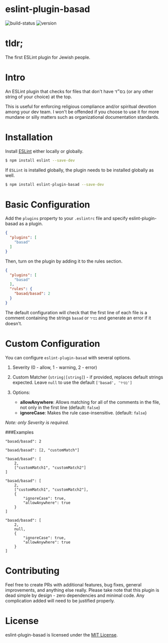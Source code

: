 eslint-plugin-basad
===================
![build-status](https://img.shields.io/circleci/project/github/EdenGottlieb/eslint-plugin-basad.svg)
![version](https://img.shields.io/npm/v/eslint-plugin-basad.svg)

# tldr;

The first ESLint plugin for Jewish people.

# Intro

An ESLint plugin that checks for files that don't have בס״ד (or any other string of your choice) at the top.

This is useful for enforcing religious compliance and/or spiritual devotion among your dev team. I won't be offended if you choose to use it for more mundane or silly matters such as organizational documentation standards.

# Installation

Install [ESLint](https://www.github.com/eslint/eslint) either locally or globally.

```sh
$ npm install eslint --save-dev
```

If `ESLint` is installed globally, the plugin needs to be installed globally as well.

```sh
$ npm install eslint-plugin-basad --save-dev
```

# Basic Configuration

Add the `plugins` property to your `.eslintrc` file and specify eslint-plugin-basad as a plugin.

```json
{
  "plugins": [
    "basad"
  ]
}
```

Then, turn on the plugin by adding it to the rules section.

```json
{
  "plugins": [
    "basad"
  ],
  "rules": {
    "basad/basad": 2
  }
}
```

The default configuration will check that the first line of each file is a comment containing the strings `basad` or `בס״ד` and generate an error if it doesn't.

# Custom Configuration
You can configure `eslint-plugin-basad` with several options.

1. Severity (0 - allow, 1 - warning, 2 - error)
1. Custom Matcher (`string|[string]`) - if provided, replaces default strings expected. Leave `null` to use the default `['basad', 'בס״ד']`
1. Options:

	* **allowAnywhere**: Allows matching for all of the comments in the file, not only in the first line (default: `false`)
	* **ignoreCase**: Makes the rule case-insensitive. (default: `false`)

_Note: only Severity is required._

###Examples

```
"basad/basad": 2
```

```
"basad/basad": [2, "customMatch"]
```

```
"basad/basad": [
	2,
	["customMatch1", "customMatch2"]
]
```
```
"basad/basad": [
	2,
	["customMatch1", "customMatch2"],
	{
		"ignoreCase": true,
		"allowAnywhere": true
	}
]
```
```
"basad/basad": [
	2,
	null,
	{
		"ignoreCase": true,
		"allowAnywhere": true
	}
]
```
# Contributing

Feel free to create PRs with additional features, bug fixes, general improvements, and anything else really.
Please take note that this plugin is dead simple by design - zero dependencies and minimal code.
Any complication added will need to be justified properly.



# License

eslint-plugin-basad is licensed under the [MIT License](http://www.opensource.org/licenses/mit-license.php).
